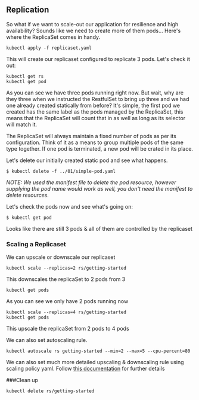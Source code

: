 ## Replication

So what if we want to scale-out our application for resilience and high
availability? Sounds like we need to create more of them pods... Here's where
the ReplicaSet comes in handy.

```
kubectl apply -f replicaset.yaml
```

This will create our replicaset configured to replicate 3 pods. Let's check it
out:

```
kubectl get rs
kubectl get pod
```

As you can see we have three pods running right now. But wait, why are they
three when we instructed the RestfulSet to bring up three and we had one
already created statically from before? It's simple, the first pod we created
has the same label as the pods managed by the ReplicaSet, this means that the
ReplicaSet will count that in as well as long as its selector will match it.

The ReplicaSet will always maintain a fixed number of pods as per its
configuration. Think of it as a means to group multiple pods of the same type
together. If one pod is terminated, a new pod will be crated in its place.

Let's delete our initially created static pod and see what happens.

```
$ kubectl delete -f ../01/simple-pod.yaml
```

_NOTE: We used the manifest file to delete the pod resource, however supplying
the pod name would work as well, you don't need the manifest to delete
resources._

Let's check the pods now and see what's going on:

```
$ kubectl get pod
```

Looks like there are still 3 pods & all of them are controlled by the replicaset

### Scaling a Replicaset

We can upscale or downscale our replicaset

```
kubectl scale --replicas=2 rs/getting-started
```

This downscales the replicaSet to 2 pods from 3

```
kubectl get pods
```

As you can see we only have 2 pods running now

```
kubectl scale --replicas=4 rs/getting-started
kubectl get pods
```

This upscale the replicaSet from 2 pods to 4 pods

We can also set autoscaling rule.

```
kubectl autoscale rs getting-started --min=2 --max=5 --cpu-percent=80
```

We can also set much more detailed upscaling & downscaling rule using scaling policy yaml. Follow [this documentation](https://kubernetes.io/docs/tasks/run-application/horizontal-pod-autoscale/) for further details

###Clean up

```
kubectl delete rs/getting-started
```